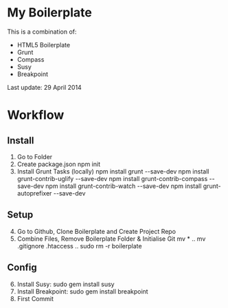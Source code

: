 # My Boilerplate
This is a combination of:
- HTML5 Boilerplate
- Grunt
- Compass
- Susy
- Breakpoint

Last update: 29 April 2014

# Workflow
## Install
1. Go to Folder
2. Create package.json npm init
3. Install Grunt Tasks (locally) 
npm install grunt --save-dev
npm install grunt-contrib-uglify --save-dev
npm install grunt-contrib-compass --save-dev
npm install grunt-contrib-watch --save-dev
npm install grunt-autoprefixer --save-dev

## Setup
4. Go to Github, Clone Boilerplate and Create Project Repo
5. Combine Files, Remove Boilerplate Folder & Initialise Git
mv * ..
mv .gitignore .htaccess ..
sudo rm -r boilerplate

## Config
6. Install Susy: sudo gem install susy
7. Install Breakpoint: sudo gem install breakpoint
7. First Commit
